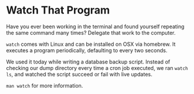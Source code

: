 # Watch That Program

Have you ever been working in the terminal and found yourself repeating the same command many times? Delegate that work to the computer.

`watch` comes with Linux and can be installed on OSX via homebrew. It executes a program periodically, defaulting to every two seconds.

We used it today while writing a database backup script. Instead of checking our dump directory every time a cron job executed, we ran `watch ls`, and watched the script succeed or fail with live updates.

`man watch` for more information.
